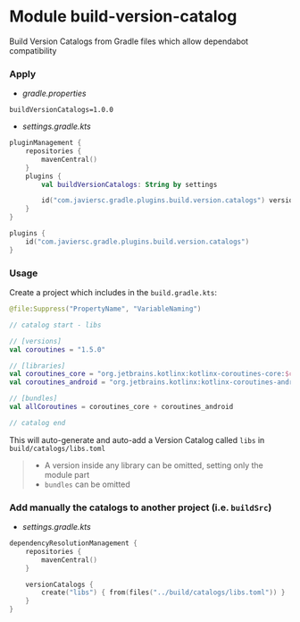 # Module build-version-catalog

Build Version Catalogs from Gradle files which allow dependabot compatibility

### Apply

- _gradle.properties_

```properties
buildVersionCatalogs=1.0.0
```

- _settings.gradle.kts_

```kotlin
pluginManagement {
    repositories {
        mavenCentral()
    }
    plugins {
        val buildVersionCatalogs: String by settings

        id("com.javiersc.gradle.plugins.build.version.catalogs") version buildVersionCatalogs
    }
}

plugins {
    id("com.javiersc.gradle.plugins.build.version.catalogs")
}
```

### Usage

Create a project which includes in the `build.gradle.kts`:

```kotlin
@file:Suppress("PropertyName", "VariableNaming")

// catalog start - libs

// [versions]
val coroutines = "1.5.0"

// [libraries]
val coroutines_core = "org.jetbrains.kotlinx:kotlinx-coroutines-core:$coroutines"
val coroutines_android = "org.jetbrains.kotlinx:kotlinx-coroutines-android:$coroutines"

// [bundles]
val allCoroutines = coroutines_core + coroutines_android

// catalog end
```

This will auto-generate and auto-add a Version Catalog called `libs` in `build/catalogs/libs.toml`

> - A version inside any library can be omitted, setting only the module part
> - `bundles` can be omitted

### Add manually the catalogs to another project (i.e. `buildSrc`)

- _settings.gradle.kts_

```kotlin
dependencyResolutionManagement {
    repositories {
        mavenCentral()
    }

    versionCatalogs {
        create("libs") { from(files("../build/catalogs/libs.toml")) }
    }
}
```

